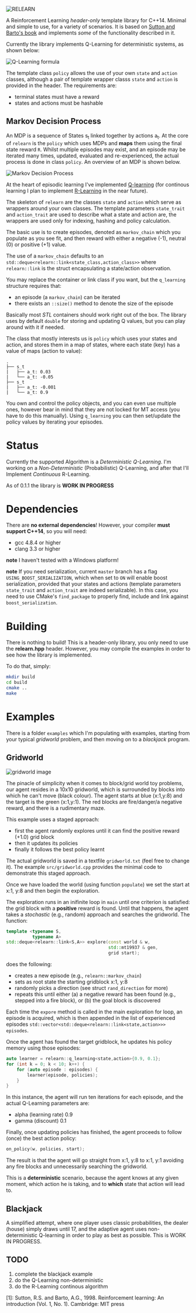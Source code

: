 ![RELEARN](https://github.com/alexge233/relearn/blob/master/images/relearn.png?raw=true)

A Reinforcement Learning *header-only* template library for C++14.
Minimal and simple to use, for a variety of scenarios.
It is based on [Sutton and Barto's book](https://webdocs.cs.ualberta.ca/~sutton/book/ebook/the-book.html) 
and implements *some* of the functionality described in it.

Currently the library implements Q-Learning for deterministic systems, as shown below:

![Q-Learning formula](https://github.com/alexge233/relearn/blob/master/images/q_learning.png?raw=true)

The template class `policy` allows the use of your own `state` and `action` classes,
although a pair of template wrapper classs `state` and `action` is provided in the header.
The requirements are:
- terminal states must have a reward
- states and actions must be hashable


## Markov Decision Process

An MDP is a sequence of States  s<sub>t</sub> linked together by actions a<sub>t</sub>.
At the core of `relearn` is the `policy` which uses MDPs and **maps** them using the final state reward `R`.
Whilst multiple episodes may exist, and an episode may be iterated many times, updated, evaluated
and re-experienced, the actual process is done in class `policy`. An overview of an MDP is shown below.

![Markov Decision Process](https://github.com/alexge233/relearn/blob/master/images/mdp.png?raw=true)

At the heart of episodic learning I've implemented [Q-learning](https://webdocs.cs.ualberta.ca/~sutton/book/ebook/node65.html) 
(for continous learning I plan to implement [R-Learning](https://webdocs.cs.ualberta.ca/~sutton/book/ebook/node67.html) in the near future).

The skeleton of `relearn` are the classes `state` and `action` which serve as wrappers around your own classes.
The template parameters `state_trait` and `action_trait` are used to describe what a state and action are,
the wrappers are used only for indexing, hashing and policy calculation.

The basic use is to create episodes, denoted as `markov_chain` which you populate as you see fit,
and then reward with either a negative (-1), neutral (0) or positive (+1) value.

The use of a `markov_chain` defaults to an `std::deque<relearn::link<state_class,action_class>>`
where `relearn::link` is the struct encapsulating a state/action observation.

You may replace the container or link class if you want, but the `q_learning` structure
requires that:

- an episode (a `markov_chain`) can be iterated
- there exists an `::size()` method to denote the size of the episode

Basically most *STL* containers should work right out of the box.
The library uses by default `double` for storing and updating Q values,
but you can play around with it if needed.

The class that mostly interests us is `policy` which uses your states and action,
and stores them in a map of states, where each state (key) has a value of maps (action to value):

```
.
├── s_t
|   ├── a_t: 0.03
|   └── a_t: -0.05
├── s_t
|   ├── a_t: -0.001
|   └── a_t: 0.9
```

You own and control the policy objects, and you can even use multiple ones, however bear in mind
that they are not locked for MT access (you have to do this manually).
Using `q_learning` you can then set/update the policy values by iterating your episodes.

# Status

Currently the supported Algorithm is a *Deterministic Q-Learning*. 
I'm working on a *Non-Deterministic* (Probabilistic) Q-Learning, and after that I'll Implement *Continuous* R-Learning. 

As of 0.1.1 the library is **WORK IN PROGRESS**

# Dependencies

There are **no external dependencies**!
However, your compiler **must support C++14**, so you will need:

- gcc 4.8.4 or higher
- clang 3.3 or higher

__note__ I haven't tested with a Windows platform!

__note__ If you need serialization, current `master` branch has a flag `USING_BOOST_SERIALIZATION`,
which when set to `ON` will enable boost serialization, provided that your states and actions (template parameters `state_trait` and `action_trait` are indeed serializable). In this case, you need to use CMake's `find_package`
to properly find, include and link against `boost_serialization`.

# Building

There is nothing to build! This is a header-only library, you only need to use the **relearn.hpp** header.
However, you may compile the examples in order to see how the library is implemented.

To do that, simply:

```bash
mkdir build
cd build
cmake ..
make
```

# Examples

There is a folder `examples` which I'm populating with examples, starting from your typical *gridworld* problem, 
and then moving on to a *blackjack* program.

## Gridworld

![gridworld image](https://github.com/alexge233/relearn/blob/master/images/gridworld.png?raw=true)

The pinacle of simplicity when it comes to block/grid world toy problems, our agent resides in a 10x10 gridworld,
which is surrounded by blocks into which he can't move (black colour).
The agent starts at blue (x:1,y:8) and the target is the green (x:1,y:1).
The red blocks are fire/danger/a negative reward, and there is a rudimentary maze.

This example uses a staged approach:

- first the agent randomly explores until it can find the positive reward (+1.0) grid block
- then it updates its policies
- finally it follows the best policy learnt

The actual gridworld is saved in a textfile `gridworld.txt` (feel free to change it).
The example `src/gridworld.cpp` provides the minimal code to demonstrate this staged approach.

Once we have loaded the world (using function `populate`) we set the start at x:1, y:8 and then
begin the exploration.

The exploration runs in an inifinite loop in `main` until one criterion is satisfied: the grid block with a **positive** reward is found.
Until that happens, the agent takes a *stochastic* (e.g., random) approach and searches the gridworld.
The function:

```cpp
template <typename S, 
          typename A>
std::deque<relearn::link<S,A>> explore(const world & w,
                                       std::mt19937 & gen,
                                       grid start);
```

does the following:

- creates a new episode (e.g., `relearn::markov_chain`)
- sets as root state the starting gridblock x:1, y:8
- randomly picks a direction (see struct `rand_direction` for more)
- repeats this until either (a) a negative reward has been found (e.g., stepped into a fire block), or (b) the goal block is discovered

Each time the `expore` method is called in the main exploration for loop,
an episode is acquired, which is then appended in the list of experienced episodes `std::vector<std::deque<relearn::link<state,action>>> episodes`.

Once the agent has found the target gridblock, he updates his policy memory using those episodes:

```cpp
auto learner = relearn::q_learning<state,action>{0.9, 0.1};
for (int k = 0; k < 10; k++) {
    for (auto episode : episodes) {
        learner(episode, policies);
    }
}
```

In this instance, the agent will run ten iterations for each episode, and the actual Q-Learning parameters are:
- alpha (learning rate) 0.9
- gamma (discount) 0.1

Finally, once updating policies has finished, the agent proceeds to follow (once) the best action policy:

```cpp
on_policy(w, policies, start);
```

The result is that the agent will go straight from x:1, y:8 to x:1, y:1 avoiding any fire blocks
and unnecessarily searching the gridworld.

This is a __deterministic__ scenario, because the agent knows at any given moment, which action he is taking,
and to __which__ state that action will lead to.

## Blackjack

A simplified attempt, where one player uses classic probabilities, the dealer (house) simply draws until 17,
and the adaptive agent uses non-deterministic Q-learning in order to play as best as possible.
This is WORK IN PROGRESS.

## TODO

1. complete the blackjack example
2. do the Q-Learning non-deterministic
3. do the R-Learning continous algorithm

[1]: Sutton, R.S. and Barto, A.G., 1998. Reinforcement learning: An introduction (Vol. 1, No. 1). Cambridge: MIT press
